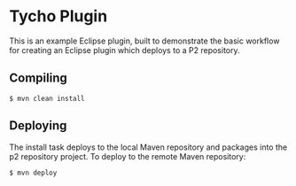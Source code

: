 Tycho Plugin
============

This is an example Eclipse plugin, built to demonstrate the basic workflow for
creating an Eclipse plugin which deploys to a P2 repository.

Compiling
---------

    $ mvn clean install

Deploying
---------
The install task deploys to the local Maven repository and packages into the
p2 repository project. To deploy to the remote Maven repository:

    $ mvn deploy
